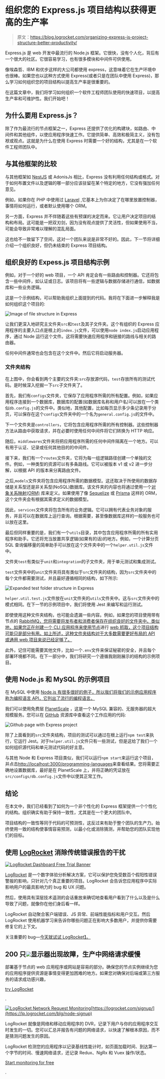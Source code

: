 # 组织您的 Express.js 项目结构以获得更高的生产率

> 原文：<https://blog.logrocket.com/organizing-express-js-project-structure-better-productivity/>

Express.js 是 web 开发中最流行的 Node.js 框架。它很快，没有个人化，背后有一个很大的社区。它很容易学习，也有很多模块和中间件可供使用。

像埃森哲、IBM 和优步这样的大公司都使用 express，这意味着它在生产环境中也很棒。如果您也以这种方式使用 Express(或者只是在团队中使用 Express)，那么学习如何组织您的项目结构以提高生产率是很重要的。

在这篇文章中，我们将学习如何组织一个软件工程师团队使用的快速项目，以提高生产率和可维护性。我们开始吧！

## 为什么要用 Express.js？

除了作为最流行的节点框架之一，Express 还提供了优化的构建块，如路由、中间件和其他组件，以使应用程序快速工作。它提供简单、高效和极简主义，没有包袱或观点。这就是为什么在使用 Express 时需要一个好的结构，尤其是在一个软件工程师团队中。

## 与其他框架的比较

与其他框架如 [NestJS](https://blog.logrocket.com/node-back-end-next-level-nestjs/) 或 AdonisJs 相比，Express 没有利用任何结构或格式。对于如何布置文件以及逻辑的哪一部分应该驻留在某个特定的地方，它没有强加任何意见。

例如，如果你在 PHP 中使用过 [Laravel](https://blog.logrocket.com/whats-new-in-laravel-8/) ,它基本上为你决定了在哪里放置控制器，事情将如何运行，或者默认使用哪个 ORM。

另一方面，Express 并不伴随着这些有预谋的决定而来。它让用户决定项目的结构和布局。这可能是一把双刃剑，因为没有观点提供了灵活性，但如果使用不当，可能会导致非常难以理解的混乱局面。

这也给不一致留下了空间，这对一个团队来说是非常不好的。因此，下一节将详细介绍一个组织良好，但仍未结束的 Express 项目结构。

## 组织良好的 Expess.js 项目结构示例

例如，对于一个好的 web 项目，一个 API 肯定会有一些路由和控制器。它还将包含一些中间件，如认证或日志。该项目将有一些逻辑与数据存储进行通信，如数据库和一些业务逻辑。

这是一个示例结构，可以帮助我组织上面提到的代码。我将在下面进一步解释我是如何组织这个项目的:

![Image of file structure in Express](img/04159e1966f80b8a5b3bf66d0b09b399.png)

让我们更深入地研究主文件夹`src`和`test`及其子文件夹。这个有组织的 Express 应用程序的主要入口点是根上的`index.js`文件，可以使用`node index.js`启动应用程序，通过 Node 运行这个文件。这将需要快速应用程序和链接的路线与相关的路由器。

任何中间件通常也会包含在这个文件中。然后它将启动服务器。

### 文件夹结构

在上图中，你会看到两个主要的文件夹:`src`存放源代码，`test`存放所有的测试代码。是时候深入挖掘一下`src`子文件夹了。

首先，我们有`configs`文件夹，它保存了应用程序所需的所有配置。例如，如果应用程序连接到一个数据库，数据库的配置(如数据库名称和用户名)可以放在一个类似`db.config.js`的文件中。类似地，其他配置，比如每页显示多少条记录用于分页，可以保存在这个`configs`文件夹中的一个名为`general.config.js`的文件中。

下一个文件夹是`controllers`，它将包含应用程序所需的所有控制器。这些控制器方法从路由中获取请求，并在必要时使用任何中间件将它们转换为 HTTP 响应。

随后，`middlewares`文件夹将把应用程序所需的任何中间件隔离在一个地方。可以有用于认证、记录或任何其他目的的中间件。

接下来，我们有一个`routes`文件夹，它将为每一组逻辑路径创建一个单独的文件。例如，一种类型的资源可以有多条路线。它可以被版本 v1 或 v2 进一步分解，以根据 API 的版本来分离路由文件。

之后,`models`文件夹将包含应用程序所需的数据模型。这还取决于所使用的数据存储是关系型还是非关系型(NoSQL)数据库。该文件夹的内容也将通过使用一个[对象关系映射(ORM)](https://blog.logrocket.com/why-you-should-avoid-orms-with-examples-in-node-js-e0baab73fa5/#whatisorminnodejs) 库来定义。如果使用了像 [Sequelize](https://blog.logrocket.com/using-sequelize-with-typescript/) 或 [Prisma](https://blog.logrocket.com/prisma-2-introduction/) 这样的 ORM，这个文件夹会有根据其需求定义的数据模型。

因此，`services`文件夹将包含所有的业务逻辑。它可以拥有代表业务对象的服务，并且可以在数据库上运行查询。根据需要，甚至像数据库这样的一般服务也可以放在这里。

最后但同样重要的是，我们有一个`utils`目录，其中包含应用程序所需的所有实用程序和助手。它还将充当放置共享逻辑(如果有的话)的地方。例如，一个计算分页 SQL 查询偏移量的简单助手可以放在这个文件夹中的一个`helper.util.js`文件中。

文件夹`test`有类似于`unit`和`integration`的子文件夹，用于单元测试和集成测试。

`test`文件夹中的`unit`文件夹将具有类似于`src`文件夹的结构，因为`src`文件夹中的每个文件都需要测试，并且最好遵循相同的结构，如下所示:

![Expanded test folder structure in Express](img/3fb93c134351403b32bbcaff7a33518f.png)

`helper.util.test.js`文件放在`unit`文件夹的`utils`文件夹中。这与`src`文件夹中的模式相同。在下一节的示例项目中，我们将使用 Jest 来编写和运行测试。

即使使用这种文件夹结构，也可能会遗漏一些内容。例如，如果您的项目使用带有节点的 [RabbitMQ，您将需要将发布者和消费者保存在组织良好的文件夹中。类似地，如果您正在创建一个 CLI 应用程序来使用节点](https://geshan.com.np/blog/2021/07/rabbitmq-docker-nodejs/)进行 [web 抓取，这个项目结构可能只是部分有用。如上所述，这种文件夹结构对于大多数需要更好布局的 API 或通用 web 项目来说已经足够了。](https://geshan.com.np/blog/2021/09/web-scraping-nodejs/)

此外，记住可能需要其他文件，比如一个`.env`文件来保证秘密的安全，并且每个部署环境都不同。在下一部分中，我们将研究一个遵循我刚刚展示的结构的示例项目。

## 使用 Node.js 和 MySQL 的示例项目

在 MySQL 中使用 [Node.js 有很多很好的例子，所以我们将我们的示例应用程序称为编程语言 API，它列出了流行的编程语言。](https://blog.logrocket.com/node-js-express-js-mysql-rest-api-example/)

我们可以使用免费层 [PlanetScale](https://planetscale.com/) ，这是一个 MySQL 兼容的、无服务器的超大规模服务。您可以在 [GitHub](https://github.com/geshan/expressjs-structure) 资源库中查看这个工作应用的代码:

![Github page with Express project](img/62b66f6a3acb188ca8836dd9f4a3d364.png)

除了上面看到的`src`文件夹结构，项目的测试可以通过在根上运行`npm test`来执行，它运行 Jest。对于`helper.util.js`文件只有一些测试，但是这给了我们一个如何组织源代码和单元测试代码的好主意。

与其他 Node 和 Express 项目类似，我们可以运行`npm start`来运行这个项目，并点击[http://localhost:3000/programming-languages](http://localhost:3000/programming-languages)来查看结果。您将需要正确地设置数据库，最好是在 PlanetScale 上，并将正确的凭证放在`src/configs/db.config.js`文件中以使其正常工作。

## 结论

在本文中，我们已经看到了如何为一个非个性化的 Express 框架提供一个个性化的结构。组织确实有助于保持一致性，尤其是在一个更大的团队中。

项目结构的一致性等同于代码的可预测性，这反过来有助于整个团队的生产力。始终使用一致的结构使事情容易预测，以最小化或消除猜测，并帮助您的团队实现他们的目标。

## 使用 [LogRocket](https://lp.logrocket.com/blg/signup) 消除传统错误报告的干扰

[![LogRocket Dashboard Free Trial Banner](img/d6f5a5dd739296c1dd7aab3d5e77eeb9.png)](https://lp.logrocket.com/blg/signup)

[LogRocket](https://lp.logrocket.com/blg/signup) 是一个数字体验分析解决方案，它可以保护您免受数百个假阳性错误警报的影响，只针对几个真正重要的项目。LogRocket 会告诉您应用程序中实际影响用户的最具影响力的 bug 和 UX 问题。

然后，使用具有深层技术遥测的会话重放来确切地查看用户看到了什么以及是什么导致了问题，就像你在他们身后看一样。

LogRocket 自动聚合客户端错误、JS 异常、前端性能指标和用户交互。然后 LogRocket 使用机器学习来告诉你哪些问题正在影响大多数用户，并提供你需要修复它的上下文。

关注重要的 bug—[今天就试试 LogRocket】。](https://lp.logrocket.com/blg/signup-issue-free)

## 200 只![](img/61167b9d027ca73ed5aaf59a9ec31267.png)显示器出现故障，生产中网络请求缓慢

部署基于节点的 web 应用程序或网站是容易的部分。确保您的节点实例继续为您的应用程序提供资源是事情变得更加困难的地方。如果您对确保对后端或第三方服务的请求成功感兴趣，

[try LogRocket](https://lp.logrocket.com/blg/node-signup)

.

[![LogRocket Network Request Monitoring](img/cae72fd2a54c5f02a6398c4867894844.png)](https://lp.logrocket.com/blg/node-signup)[https://logrocket.com/signup/](https://lp.logrocket.com/blg/node-signup)

LogRocket 就像是网络和移动应用程序的 DVR，记录下用户与你的应用程序交互时发生的一切。您可以汇总并报告有问题的网络请求，以快速了解根本原因，而不是猜测问题发生的原因。

LogRocket 检测您的应用程序以记录基线性能计时，如页面加载时间、到达第一个字节的时间、慢速网络请求，还记录 Redux、NgRx 和 Vuex 操作/状态。

[Start monitoring for free](https://lp.logrocket.com/blg/node-signup)

.
